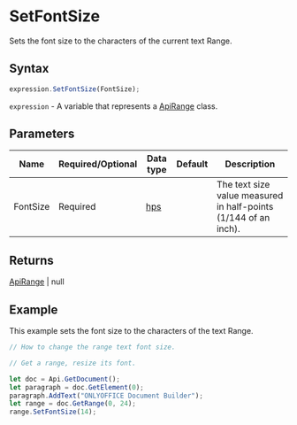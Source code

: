 # SetFontSize

Sets the font size to the characters of the current text Range.

## Syntax

```javascript
expression.SetFontSize(FontSize);
```

`expression` - A variable that represents a [ApiRange](../ApiRange.md) class.

## Parameters

| **Name** | **Required/Optional** | **Data type** | **Default** | **Description** |
| ------------- | ------------- | ------------- | ------------- | ------------- |
| FontSize | Required | [hps](../../Enumeration/hps.md) |  | The text size value measured in half-points (1/144 of an inch). |

## Returns

[ApiRange](../../ApiRange/ApiRange.md) \| null

## Example

This example sets the font size to the characters of the text Range.

```javascript editor-docx
// How to change the range text font size.

// Get a range, resize its font.

let doc = Api.GetDocument();
let paragraph = doc.GetElement(0);
paragraph.AddText("ONLYOFFICE Document Builder");
let range = doc.GetRange(0, 24);
range.SetFontSize(14);
```
